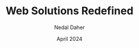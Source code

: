 ---
title: "Web Solutions Redefined"
description: "By leveraging our in-depth knowledge and experience, our team creates robust solutions tailored to meet specific client needs. Each project begins with a detailed analysis of the client's objectives, followed by the development of a strategic plan that aligns with these goals. We emphasize user-centered design, ensuring that user experience is at the forefront of our development process."
descriptionTwo : "Our solutions are not only aesthetically pleasing but also highly functional, incorporating the latest trends in web development and digital design. We focus on responsive design to ensure that all websites and applications perform seamlessly across various devices, from desktops to smartphones. We are committed to delivering high-quality solutions that meet the needs of our clients. Contact us today to learn more about our services and how we can help you achieve your goals. "
date: "April 2024"
author: "Nedal Daher"
image: "Technology.jpg"
id: "4"
---